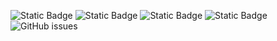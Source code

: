 ![Static Badge](https://img.shields.io/badge/blacklists-60-000000) ![Static Badge](https://img.shields.io/badge/blacklisted-2725612-cc0000) ![Static Badge](https://img.shields.io/badge/whitelisted-2242-00CC00) ![Static Badge](https://img.shields.io/badge/streaming_blacklist-28106-000000) ![GitHub issues](https://img.shields.io/github/issues/fabriziosalmi/blacklists)

